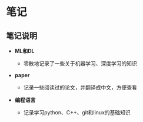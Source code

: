# 笔记

## 笔记说明
+ **ML和DL**
	+ 零散地记录了一些关于机器学习、深度学习的知识
	
+ **paper**
	+ 记录一些阅读过的论文，并翻译成中文，方便查看
	
+ **编程语言**
	+ 记录学习python、C++、git和linux的基础知识
	

